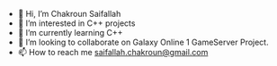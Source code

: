 - 👋 Hi, I’m Chakroun Saifallah
- 👀 I’m interested in C++ projects
- 🌱 I’m currently learning C++
- 💞️ I’m looking to collaborate on Galaxy Online 1 GameServer Project.
- 📫 How to reach me saifallah.chakroun@gmail.com

<!---
saifoufa1/saifoufa1 is a ✨ special ✨ repository because its `README.md` (this file) appears on your GitHub profile.
You can click the Preview link to take a look at your changes.
--->
